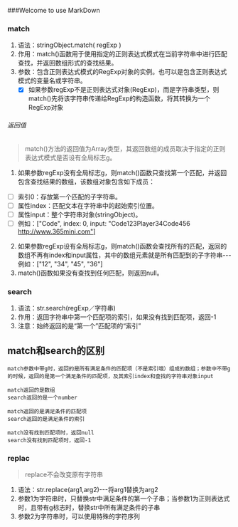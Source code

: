 ###Welcome to use MarkDown
### match
1. 语法：stringObject.match( regExp )
1. 作用：match()函数用于使用指定的正则表达式模式在当前字符串中进行匹配查找，并返回数组形式的查找结果。
2. 参数：包含正则表达式模式的RegExp对象的实例。也可以是包含正则表达式模式的变量名或字符串。
    - [x] 如果参数regExp不是正则表达式对象(RegExp)，而是字符串类型，则match()先将该字符串传递给RegExp的构造函数，将其转换为一个RegExp对象
###### 返回值    
> match()方法的返回值为Array类型，其返回数组的成员取决于指定的正则表达式模式是否设有全局标志g。
1. 如果参数regExp没有全局标志g，则match()函数只查找第一个匹配，并返回包含查找结果的数组，该数组对象包含如下成员：
- [ ] 索引0：存放第一个匹配的子字符串。
- [ ] 属性index：匹配文本在字符串中的起始索引位置。
- [ ] 属性input：整个字符串对象(stringObject)。
- [ ] 例如：["Code", index: 0, input: "Code123Player34Code456 http://www.365mini.com"]
2. 如果参数regExp设有全局标志g，则match()函数会查找所有的匹配，返回的数组不再有index和input属性，其中的数组元素就是所有匹配到的子字符串---例如：["12", "34", "45", "36"]
3. match()函数如果没有查找到任何匹配，则返回null。




###  search
1. 语法：str.search(regExp／字符串)
2. 作用：返回字符串中第一个匹配项的索引，如果没有找到匹配项，返回-1
3. 注意：始终返回的是“第一个”匹配项的“索引”



##  match和search的区别


```
match参数中带g时，返回的是所有满足条件的匹配项（不是索引哦）组成的数组；参数中不带g的时候，返回的是第一个满足条件的匹配项，及其索引index和查找的字符串对象input
```



```
match返回的是数组
search返回的是一个number
```



```
match返回的是满足条件的匹配项
search返回的是满足条件的索引
```



```
match没有找到匹配项时，返回null
search没有找到匹配项时，返回-1
```


### replac
> replace不会改变原有字符串
1. 语法：str.replace(arg1,arg2)---将arg1替换为arg2
2. 参数1为字符串时，只替换str中满足条件的第一个子串；当参数1为正则表达式时，且带有g标志时，替换str中所有满足条件的子串
3. 参数2为字符串时，可以使用特殊的字符序列